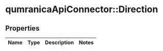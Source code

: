 # qumranicaApiConnector::Direction

## Properties
Name | Type | Description | Notes
------------ | ------------- | ------------- | -------------


